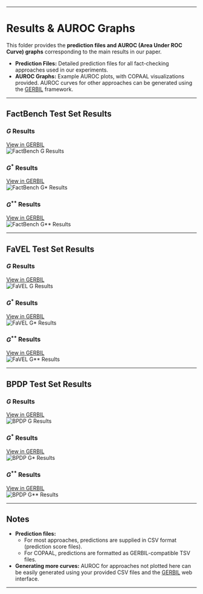 
---

# Results & AUROC Graphs

This folder provides the **prediction files and AUROC (Area Under ROC Curve) graphs** corresponding to the main results in our paper.

- **Prediction Files:** Detailed prediction files for all fact-checking approaches used in our experiments.
- **AUROC Graphs:** Example AUROC plots, with COPAAL visualizations provided. AUROC curves for other approaches can be generated using the [GERBIL](https://gerbil-kbc.aksw.org/gerbil/) framework.

---

## FactBench Test Set Results

### $G$ Results
[View in GERBIL](https://gerbil-kbc.aksw.org/gerbil/experiment?id=202505150028)  
![FactBench G Results](https://github.com/user-attachments/assets/63e85151-2be2-435b-92b9-b92f0725b38d)

### $G^*$ Results
[View in GERBIL](https://gerbil-kbc.aksw.org/gerbil/experiment?id=202505150029)  
![FactBench G* Results](https://github.com/user-attachments/assets/175f83b4-373c-44af-a8e6-3fe7653e9aab)

### $G^{**}$ Results
[View in GERBIL](https://gerbil-kbc.aksw.org/gerbil/experiment?id=202505150031)  
![FactBench G** Results](https://github.com/user-attachments/assets/131e1dae-2204-4cea-a19f-76a3637775a2)

---

## FaVEL Test Set Results

### $G$ Results
[View in GERBIL](https://gerbil-kbc.aksw.org/gerbil/experiment?id=202505150047)  
![FaVEL G Results](https://github.com/user-attachments/assets/41ae3ab6-4614-4b1b-a6b2-47306ed6fa23)

### $G^*$ Results
[View in GERBIL](https://gerbil-kbc.aksw.org/gerbil/experiment?id=202505150049)  
![FaVEL G* Results](https://github.com/user-attachments/assets/c1371c9b-4b48-42a2-810a-79a1f1b10d12)

### $G^{**}$ Results
[View in GERBIL](https://gerbil-kbc.aksw.org/gerbil/experiment?id=202505150057)  
![FaVEL G** Results](https://github.com/user-attachments/assets/e962858f-3597-4d56-b547-0ae16586224d)

---

## BPDP Test Set Results

### $G$ Results
[View in GERBIL](https://gerbil-kbc.aksw.org/gerbil/experiment?id=202505150021)  
![BPDP G Results](https://github.com/user-attachments/assets/0a463d04-9262-4715-8d04-8789aa949d76)

### $G^*$ Results
[View in GERBIL](https://gerbil-kbc.aksw.org/gerbil/experiment?id=202505150036)  
![BPDP G* Results](https://github.com/user-attachments/assets/84ba06f7-498c-487a-9917-a1f6313857ce)

### $G^{**}$ Results
[View in GERBIL](https://gerbil-kbc.aksw.org/gerbil/experiment?id=202505150039)  
![BPDP G** Results](https://github.com/user-attachments/assets/8139857b-52fd-4e1c-86d1-dfdba0458098)

---
## Notes

- **Prediction files:**  
  - For most approaches, predictions are supplied in CSV format (prediction score files).
  - For COPAAL, predictions are formatted as GERBIL-compatible TSV files.
- **Generating more curves:** AUROC for approaches not plotted here can be easily generated using your provided CSV files and the [GERBIL](https://gerbil-kbc.aksw.org/gerbil/) web interface.

---
